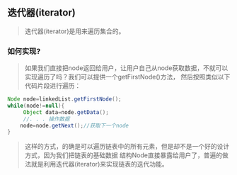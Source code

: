 ## 迭代器(iterator)

>迭代器(iterator)是用来遍历集合的。

### 如何实现?

>如果我们直接把node返回给用户，让用户自己从node获取数据，不就可以实现遍历了吗？我们可以提供一个getFirstNode()方法，
然后按照类似以下代码片段进行遍历：

```java
Node node=linkedList.getFirstNode();
while(node!=null){
     Object data=node.getData();
     //. . . 操作数据
    node=node.getNext();//获取下一个node
}
```

>这样的方式，的确是可以遍历链表中的所有元素，但是却不是一个好的设计方式，因为我们把链表的基础数据
结构Node直接暴露给用户了，普遍的做法就是利用迭代器(iterator)来实现链表的迭代功能。

